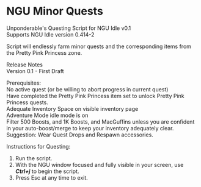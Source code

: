 # NGU Minor Quests

Unponderable's Questing Script for NGU Idle v0.1\
Supports NGU Idle version 0.414-2

Script will endlessly farm minor quests and the corresponding items from the Pretty Pink Princess zone.

Release Notes\
Version 0.1 - First Draft

Prerequisites:\
No active quest (or be willing to abort progress in current quest)\
Have completed the Pretty Pink Princess item set to unlock Pretty Pink Princess quests.\
Adequate Inventory Space on visible inventory page\
Adventure Mode idle mode is on\
Filter 500 Boosts, and 1K Boosts, and MacGuffins unless you are confident in your auto-boost/merge to keep your inventory adequately clear.\
Suggestion: Wear Quest Drops and Respawn accessories.


Instructions for Questing:
1. Run the script.
2. With the NGU window focused and fully visible in your screen, use ***Ctrl+j*** to begin the script.
3. Press Esc at any time to exit.
